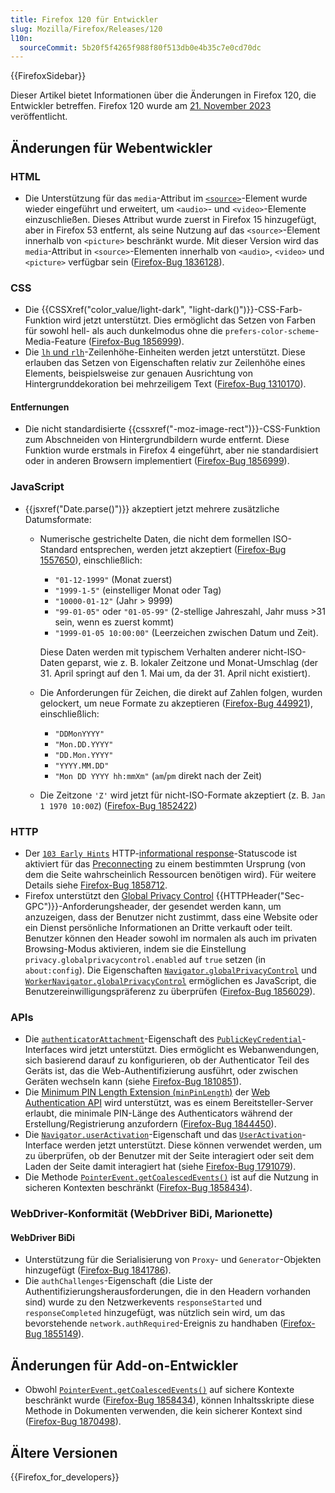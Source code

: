 ```yaml
---
title: Firefox 120 für Entwickler
slug: Mozilla/Firefox/Releases/120
l10n:
  sourceCommit: 5b20f5f4265f988f80f513db0e4b35c7e0cd70dc
---
```


{{FirefoxSidebar}}

Dieser Artikel bietet Informationen über die Änderungen in Firefox 120, die Entwickler betreffen. Firefox 120 wurde am [21. November 2023](https://whattrainisitnow.com/release/?version=120) veröffentlicht.

## Änderungen für Webentwickler

### HTML

- Die Unterstützung für das `media`-Attribut im [`<source>`](/de/docs/Web/HTML/Element/source)-Element wurde wieder eingeführt und erweitert, um `<audio>`- und `<video>`-Elemente einzuschließen. Dieses Attribut wurde zuerst in Firefox 15 hinzugefügt, aber in Firefox 53 entfernt, als seine Nutzung auf das `<source>`-Element innerhalb von `<picture>` beschränkt wurde. Mit dieser Version wird das `media`-Attribut in `<source>`-Elementen innerhalb von `<audio>`, `<video>` und `<picture>` verfügbar sein ([Firefox-Bug 1836128](https://bugzil.la/1836128)).

### CSS

- Die {{CSSXref("color_value/light-dark", "light-dark()")}}-CSS-Farb-Funktion wird jetzt unterstützt. Dies ermöglicht das Setzen von Farben für sowohl hell- als auch dunkelmodus ohne die `prefers-color-scheme`-Media-Feature ([Firefox-Bug 1856999](https://bugzil.la/1856999)).
- Die [`lh` und `rlh`](/de/docs/Learn_web_development/Core/Styling_basics/Values_and_units#line_height_units)-Zeilenhöhe-Einheiten werden jetzt unterstützt. Diese erlauben das Setzen von Eigenschaften relativ zur Zeilenhöhe eines Elements, beispielsweise zur genauen Ausrichtung von Hintergrunddekoration bei mehrzeiligem Text ([Firefox-Bug 1310170](https://bugzil.la/1310170)).

#### Entfernungen

- Die nicht standardisierte {{cssxref("-moz-image-rect")}}-CSS-Funktion zum Abschneiden von Hintergrundbildern wurde entfernt. Diese Funktion wurde erstmals in Firefox 4 eingeführt, aber nie standardisiert oder in anderen Browsern implementiert ([Firefox-Bug 1856999](https://bugzil.la/1853867)).

### JavaScript

- {{jsxref("Date.parse()")}} akzeptiert jetzt mehrere zusätzliche Datumsformate:

  - Numerische gestrichelte Daten, die nicht dem formellen ISO-Standard entsprechen, werden jetzt akzeptiert ([Firefox-Bug 1557650](https://bugzil.la/1557650)), einschließlich:

    - `"01-12-1999"` (Monat zuerst)
    - `"1999-1-5"` (einstelliger Monat oder Tag)
    - `"10000-01-12"` (Jahr > 9999)
    - `"99-01-05"` oder `"01-05-99"` (2-stellige Jahreszahl, Jahr muss >31 sein, wenn es zuerst kommt)
    - `"1999-01-05 10:00:00"` (Leerzeichen zwischen Datum und Zeit).

    Diese Daten werden mit typischem Verhalten anderer nicht-ISO-Daten geparst, wie z. B. lokaler Zeitzone und Monat-Umschlag (der 31. April springt auf den 1. Mai um, da der 31. April nicht existiert).

  - Die Anforderungen für Zeichen, die direkt auf Zahlen folgen, wurden gelockert, um neue Formate zu akzeptieren ([Firefox-Bug 449921](https://bugzil.la/449921)), einschließlich:

    - `"DDMonYYYY"`
    - `"Mon.DD.YYYY"`
    - `"DD.Mon.YYYY"`
    - `"YYYY.MM.DD"`
    - `"Mon DD YYYY hh:mmXm"` (`am`/`pm` direkt nach der Zeit)

  - Die Zeitzone `'Z'` wird jetzt für nicht-ISO-Formate akzeptiert (z. B. `Jan 1 1970 10:00Z`) ([Firefox-Bug 1852422](https://bugzil.la/1852422))

### HTTP

- Der [`103 Early Hints`](/de/docs/Web/HTTP/Status/103) HTTP-[informational response](/de/docs/Web/HTTP/Status#informational_responses)-Statuscode ist aktiviert für das [Preconnecting](/de/docs/Web/HTML/Attributes/rel/preconnect) zu einem bestimmten Ursprung (von dem die Seite wahrscheinlich Ressourcen benötigen wird).
  Für weitere Details siehe [Firefox-Bug 1858712](https://bugzil.la/1858712).
- Firefox unterstützt den [Global Privacy Control](https://globalprivacycontrol.org/) {{HTTPHeader("Sec-GPC")}}-Anforderungsheader, der gesendet werden kann, um anzuzeigen, dass der Benutzer nicht zustimmt, dass eine Website oder ein Dienst persönliche Informationen an Dritte verkauft oder teilt.
  Benutzer können den Header sowohl im normalen als auch im privaten Browsing-Modus aktivieren, indem sie die Einstellung `privacy.globalprivacycontrol.enabled` auf `true` setzen (in `about:config`).
  Die Eigenschaften [`Navigator.globalPrivacyControl`](/de/docs/Web/API/Navigator/globalPrivacyControl) und [`WorkerNavigator.globalPrivacyControl`](/de/docs/Web/API/WorkerNavigator/globalPrivacyControl) ermöglichen es JavaScript, die Benutzereinwilligungspräferenz zu überprüfen ([Firefox-Bug 1856029](https://bugzil.la/1856029)).

### APIs

- Die [`authenticatorAttachment`](/de/docs/Web/API/PublicKeyCredential/authenticatorAttachment)-Eigenschaft des [`PublicKeyCredential`](/de/docs/Web/API/PublicKeyCredential)-Interfaces wird jetzt unterstützt.
  Dies ermöglicht es Webanwendungen, sich basierend darauf zu konfigurieren, ob der Authenticator Teil des Geräts ist, das die Web-Authentifizierung ausführt, oder zwischen Geräten wechseln kann (siehe [Firefox-Bug 1810851](https://bugzil.la/1810851)).
- Die [Minimum PIN Length Extension (`minPinLength`)](/de/docs/Web/API/Web_Authentication_API/WebAuthn_extensions#minpinlength) der [Web Authentication API](/de/docs/Web/API/Web_Authentication_API) wird unterstützt, was es einem Bereitsteller-Server erlaubt, die minimale PIN-Länge des Authenticators während der Erstellung/Registrierung anzufordern ([Firefox-Bug 1844450](https://bugzil.la/1844450)).
- Die [`Navigator.userActivation`](/de/docs/Web/API/Navigator/userActivation)-Eigenschaft und das [`UserActivation`](/de/docs/Web/API/UserActivation)-Interface werden jetzt unterstützt.
  Diese können verwendet werden, um zu überprüfen, ob der Benutzer mit der Seite interagiert oder seit dem Laden der Seite damit interagiert hat (siehe [Firefox-Bug 1791079](https://bugzil.la/1791079)).
- Die Methode [`PointerEvent.getCoalescedEvents()`](/de/docs/Web/API/PointerEvent/getCoalescedEvents) ist auf die Nutzung in sicheren Kontexten beschränkt ([Firefox-Bug 1858434](https://bugzil.la/1858434)).

### WebDriver-Konformität (WebDriver BiDi, Marionette)

#### WebDriver BiDi

- Unterstützung für die Serialisierung von `Proxy`- und `Generator`-Objekten hinzugefügt ([Firefox-Bug 1841786](https://bugzil.la/1841786)).
- Die `authChallenges`-Eigenschaft (die Liste der Authentifizierungsherausforderungen, die in den Headern vorhanden sind) wurde zu den Netzwerkevents `responseStarted` und `responseCompleted` hinzugefügt, was nützlich sein wird, um das bevorstehende `network.authRequired`-Ereignis zu handhaben ([Firefox-Bug 1855149](https://bugzil.la/1855149)).

## Änderungen für Add-on-Entwickler

- Obwohl [`PointerEvent.getCoalescedEvents()`](/de/docs/Web/API/PointerEvent/getCoalescedEvents) auf sichere Kontexte beschränkt wurde ([Firefox-Bug 1858434](https://bugzil.la/1858434)), können Inhaltsskripte diese Methode in Dokumenten verwenden, die kein sicherer Kontext sind ([Firefox-Bug 1870498](https://bugzil.la/1870498)).

## Ältere Versionen

{{Firefox_for_developers}}
